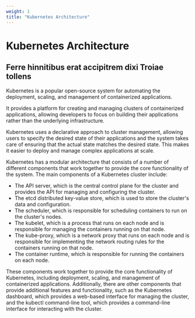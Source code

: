 ```yaml
---
weight: 1
title: "Kubernetes Architecture"
---
```


# Kubernetes Architecture

## Ferre hinnitibus erat accipitrem dixi Troiae tollens

Kubernetes is a popular open-source system for automating the deployment, scaling, and management of containerized applications.

It provides a platform for creating and managing clusters of containerized applications, allowing developers to focus on building their applications rather than the underlying infrastructure.

Kubernetes uses a declarative approach to cluster management, allowing users to specify the desired state of their applications and the system takes care of ensuring that the actual state matches the desired state. This makes it easier to deploy and manage complex applications at scale.

Kubernetes has a modular architecture that consists of a number of different components that work together to provide the core functionality of the system. The main components of a Kubernetes cluster include:

* The API server, which is the central control plane for the cluster and provides the API for managing and configuring the cluster.
* The etcd distributed key-value store, which is used to store the cluster's data and configuration.
* The scheduler, which is responsible for scheduling containers to run on the cluster's nodes.
* The kubelet, which is a process that runs on each node and is responsible for managing the containers running on that node.
* The kube-proxy, which is a network proxy that runs on each node and is responsible for implementing the network routing rules for the containers running on that node.
* The container runtime, which is responsible for running the containers on each node.

These components work together to provide the core functionality of Kubernetes, including deployment, scaling, and management of containerized applications. Additionally, there are other components that provide additional features and functionality, such as the Kubernetes dashboard, which provides a web-based interface for managing the cluster, and the kubectl command-line tool, which provides a command-line interface for interacting with the cluster.
